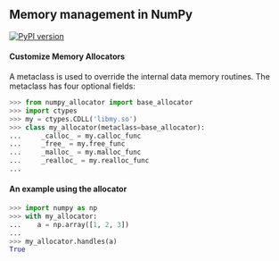 ## Memory management in NumPy

[![PyPI version](https://badge.fury.io/py/numpy-allocator.svg)](https://badge.fury.io/py/numpy-allocator)

#### Customize Memory Allocators

Α metaclass is used to override the internal data memory routines. The metaclass has four optional fields:

```python
>>> from numpy_allocator import base_allocator
>>> import ctypes
>>> my = ctypes.CDLL('libmy.so')
>>> class my_allocator(metaclass=base_allocator):
...     _calloc_ = my.calloc_func
...     _free_ = my.free_func
...     _malloc_ = my.malloc_func
...     _realloc_ = my.realloc_func
...
```

#### An example using the allocator

```python
>>> import numpy as np
>>> with my_allocator:
...    a = np.array([1, 2, 3])
...
>>> my_allocator.handles(a)
True
```
